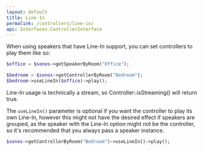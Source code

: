 ```yaml
---
layout: default
title: Line-In
permalink: /controllers/line-in/
api: Interfaces.ControllerInterface
---
```


When using speakers that have Line-In support, you can set controllers to play them like so:

```php
$office = $sonos->getSpeakerByRoom("Office");

$bedroom = $sonos->getControllerByRoom("Bedroom");
$bedroom->useLineIn($office)->play();
```

<p class="message-info">Line-In usage is technically a stream, so Controller::isStreaming() will return true.</p>


The `useLineIn()` parameter is optional if you want the controller to play its own Line-In, however this might not have the desired effect if speakers are grouped, as the speaker with the Line-In option might not be the controller, so it's recommended that you always pass a speaker instance.

```php
$sonos->getControllerByRoom("Bedroom")->useLineIn()->play();
```
